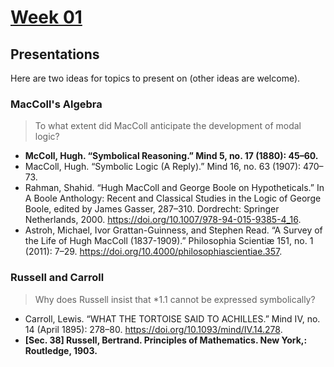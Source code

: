 # [Week 01](https://github.com/benbrastmckie/ModalHistory?tab=readme-ov-file#week-01-lewis--langfords-modal-systems)

## Presentations

Here are two ideas for topics to present on (other ideas are welcome).

### MacColl's Algebra

> To what extent did MacColl anticipate the development of modal logic?

- **McColl, Hugh. “Symbolical Reasoning.” Mind 5, no. 17 (1880): 45–60.**
- MacColl, Hugh. “Symbolic Logic (A Reply).” Mind 16, no. 63 (1907): 470–73.
- Rahman, Shahid. “Hugh MacColl and George Boole on Hypotheticals.” In A Boole Anthology: Recent and Classical Studies in the Logic of George Boole, edited by James Gasser, 287–310. Dordrecht: Springer Netherlands, 2000. https://doi.org/10.1007/978-94-015-9385-4_16.
- Astroh, Michael, Ivor Grattan-Guinness, and Stephen Read. “‪A Survey of the Life of Hugh MacColl (1837-1909)‪.” Philosophia Scientiæ 151, no. 1 (2011): 7–29. https://doi.org/10.4000/philosophiascientiae.357.

### Russell and Carroll

> Why does Russell insist that \*1.1 cannot be expressed symbolically?

- Carroll, Lewis. “WHAT THE TORTOISE SAID TO ACHILLES.” Mind IV, no. 14 (April 1895): 278–80. https://doi.org/10.1093/mind/IV.14.278.
- **[Sec. 38] Russell, Bertrand. Principles of Mathematics. New York,: Routledge, 1903.**
